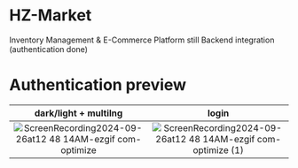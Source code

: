 # HZ-Market
Inventory Management & E-Commerce Platform 
still Backend integration (authentication done)

# Authentication preview
dark/light  + multilng            | login
:-------------------------:|:-------------------------:
![ScreenRecording2024-09-26at12 48 14AM-ezgif com-optimize](https://github.com/user-attachments/assets/38c64f8b-bbc5-4941-973d-f93fbeafe77f)  | ![ScreenRecording2024-09-26at12 48 14AM-ezgif com-optimize (1)](https://github.com/user-attachments/assets/bac35008-e5e8-4eaf-9a9f-af4f69cf55c0)



